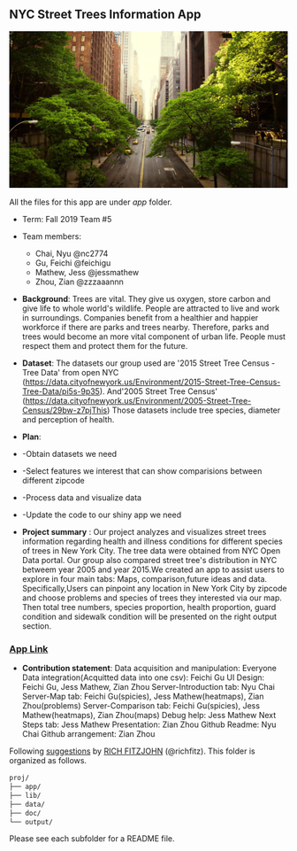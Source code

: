 ## NYC Street Trees Information App
![screenshot](doc/nyc-street-trees.jpg)

All the files for this app are under *app* folder.

+ Term: Fall 2019 Team #5

+ Team members:
	+ Chai, Nyu @nc2774
	+ Gu, Feichi @feichigu
	+ Mathew, Jess @jessmathew
	+ Zhou, Zian @zzzaaannn
	
+ **Background**:
Trees are vital. They give us oxygen, store carbon and give life to whole world's wildlife. People are attracted to live and work in surroundings. Companies benefit from a healthier and happier workforce if there are parks and trees nearby. Therefore, parks and trees would become an more vital component of urban life. People must respect them and protect them for the future.

+ **Dataset**: 
The datasets our group used are '2015 Street Tree Census - Tree Data' from open NYC
(https://data.cityofnewyork.us/Environment/2015-Street-Tree-Census-Tree-Data/pi5s-9p35). 
And'2005 Street Tree Census' (https://data.cityofnewyork.us/Environment/2005-Street-Tree-Census/29bw-z7pjThis) Those datasets include tree species, diameter and perception of health.

+ **Plan**: 

+ -Obtain datasets we need 

+ -Select features we interest that can show comparisions between different zipcode

+ -Process data and visualize data

+ -Update the code to our shiny app we need

+ **Project summary** :
Our project analyzes and visualizes street trees information regarding health and illness conditions for different species of trees in New York City. The tree data were obtained from NYC Open Data portal. Our group also compared street tree's distribution in NYC betweem year 2005 and year 2015.We created an app to assist users to explore in four main tabs: Maps, comparison,future ideas and data. 
Specifically,Users can pinpoint any location in New York City by zipcode and choose problems and species of trees they interested via our map. Then total tree numbers, species proportion, health proportion, guard condition and sidewalk condition will be presented on the right output section.


### [App Link](https://feichigu.shinyapps.io/proj2-2019-group5-tree/)

+ **Contribution statement**: 
Data acquisition and manipulation: Everyone 
Data integration(Acquitted data into one csv): Feichi Gu
UI Design: Feichi Gu, Jess Mathew, Zian Zhou
Server-Introduction tab: Nyu Chai
Server-Map tab: Feichi Gu(spicies), Jess Mathew(heatmaps), Zian Zhou(problems)
Server-Comparison tab: Feichi Gu(spicies), Jess Mathew(heatmaps), Zian Zhou(maps)
Debug help:  Jess Mathew
Next Steps tab: Jess Mathew
Presentation: Zian Zhou
Github Readme: Nyu Chai
Github arrangement: Zian Zhou



Following [suggestions](http://nicercode.github.io/blog/2013-04-05-projects/) by [RICH FITZJOHN](http://nicercode.github.io/about/#Team) (@richfitz). This folder is organized as follows.

```
proj/
├── app/
├── lib/
├── data/
├── doc/
└── output/
```

Please see each subfolder for a README file.


